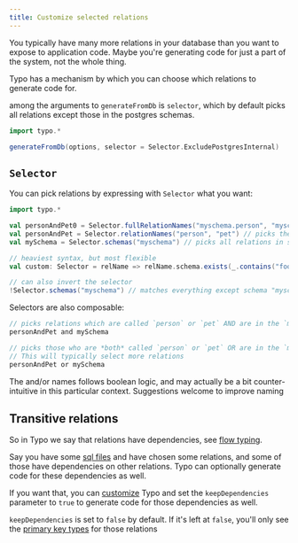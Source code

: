 ```yaml
---
title: Customize selected relations
---
```



You typically have many more relations in your database than you want to expose to application code.
Maybe you're generating code for just a part of the system, not the whole thing.

Typo has a mechanism by which you can choose which relations to generate code for.

among the arguments to `generateFromDb` is `selector`, which by default picks all relations except those in the postgres schemas.

```scala
import typo.*

generateFromDb(options, selector = Selector.ExcludePostgresInternal)
```

## `Selector`

You can pick relations by expressing with `Selector` what you want:
```scala mdoc:silent
import typo.*

val personAndPet0 = Selector.fullRelationNames("myschema.person", "myschemapet") // picks exactly these tables
val personAndPet = Selector.relationNames("person", "pet") // picks these regardless of schema
val mySchema = Selector.schemas("myschema") // picks all relations in schema

// heaviest syntax, but most flexible
val custom: Selector = relName => relName.schema.exists(_.contains("foo")) && relName.name.contains("bar")

// can also invert the selector
!Selector.schemas("myschema") // matches everything except schema "myschema"
```

Selectors are also composable:

```scala mdoc:silent
// picks relations which are called `person` or `pet` AND are in the `myschema` schema
personAndPet and mySchema

// picks those who are *both* called `person` or `pet` OR are in the `myschema` schema. 
// This will typically select more relations
personAndPet or mySchema 
```

The and/or names follows boolean logic, and may actually be a bit counter-intuitive in this particular context. Suggestions welcome to improve naming

## Transitive relations

So in Typo we say that relations have dependencies, see [flow typing](type-safety/type-flow.md). 

Say you have some [sql files](what-is/sql-is-king.md) and have chosen some relations, and some of those have dependencies on other relations.
Typo can optionally generate code for these dependencies as well. 

If you want that, you can  [customize](customization/overview.md) Typo and set the `keepDependencies` parameter to `true` to generate code for those dependencies as well. 

`keepDependencies` is set to `false` by default. If it's left at `false`, you'll only see the [primary key types](type-safety/id-types.md) for those relations
